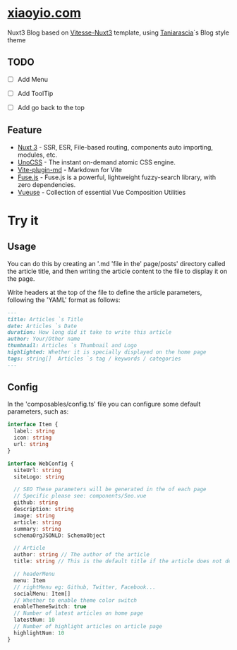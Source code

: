 # [xiaoyio.com](https://xiaoyio.com)

Nuxt3 Blog based on [Vitesse-Nuxt3](https://github.com/antfu/vitesse-nuxt3) template, using [Taniarascia](https://www.taniarascia.com/)`s Blog style theme

## TODO
- [ ] Add Menu
- [ ] Add ToolTip
- [ ] Add go back to the top


## Feature
- [Nuxt 3](https://v3.nuxtjs.org) - SSR, ESR, File-based routing, components auto importing, modules, etc.
- [UnoCSS](https://github.com/antfu/unocss) - The instant on-demand atomic CSS engine.
- [Vite-plugin-md](https://github.com/antfu/vite-plugin-md) - Markdown for Vite
- [Fuse.js](https://fusejs.io/) - Fuse.js is a powerful, lightweight fuzzy-search library, with zero dependencies.
- [Vueuse](https://vueuse.org/) - Collection of essential Vue Composition Utilities

# Try it

## Usage
You can do this by creating an '.md 'file in the' page/posts' directory called the article title, and then writing the article content to the file to display it on the page.

Write headers at the top of the file to define the article parameters, following the 'YAML' format as follows:
```md
---
title: Articles `s Title
date: Articles `s Date
duration: How long did it take to write this article
author: Your/Other name
thumbnail: Articles `s Thumbnail and Logo
highlighted: Whether it is specially displayed on the home page
tags: string[]  Articles `s tag / keywords / categories
---
```

## Config

In the 'composables/config.ts' file you can configure some default parameters, such as:
```ts
interface Item {
  label: string
  icon: string
  url: string
}

interface WebConfig {
  siteUrl: string
  siteLogo: string

  // SEO These parameters will be generated in the of each page
  // Specific please see: components/Seo.vue
  github: string
  description: string
  image: string
  article: string
  summary: string
  schemaOrgJSONLD: SchemaObject

  // Article
  author: string // The author of the article
  title: string // This is the default title if the article does not declare a title

  // headerMenu
  menu: Item
  // rightMenu eg: Github, Twitter, Facebook...
  socialMenu: Item[]
  // Whether to enable theme color switch
  enableThemeSwitch: true
  // Number of latest articles on home page
  latestNum: 10
  // Number of highlight articles on article page
  highlightNum: 10
}
```
